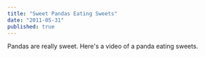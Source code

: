 ```yaml
---
title: "Sweet Pandas Eating Sweets"
date: "2011-05-31"
published: true
---
```

Pandas are really sweet.
Here's a video of a panda eating sweets.